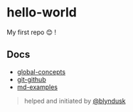 # hello-world

My first repo 😊 !

## Docs

- [global-concepts](https://github.com/kiklika/hello-world/blob/master/docs/global-concepts.md)
- [git-github](https://github.com/kiklika/hello-world/blob/master/docs/git-github.md)
- [md-examples](https://github.com/kiklika/hello-world/blob/master/docs/md-examples.md)

> helped and initiated by [@blyndusk](https://github.com/blyndusk)